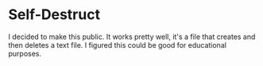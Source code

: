 # Self-Destruct
I decided to make this public. It works pretty well, it's a file that creates and then deletes a text file. I figured this could be good for educational purposes.
